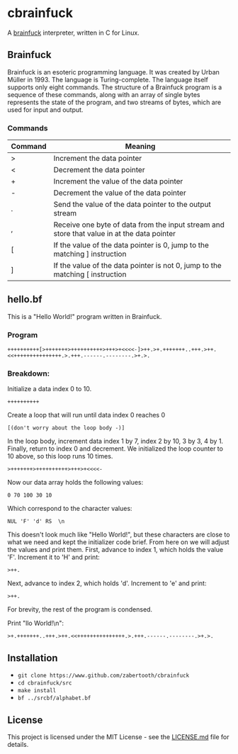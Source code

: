 # cbrainfuck
A [brainfuck](https://en.wikipedia.org/wiki/Brainfuck) interpreter, written in C for Linux.

## Brainfuck
Brainfuck is an esoteric programming language. It was created by Urban Müller in 1993. The language is Turing-complete. The language itself supports only eight commands. The structure of a Brainfuck program is a sequence of these commands, along with an array of single bytes represents the state of the program, and two streams of bytes, which are used for input and output.

### Commands
Command | Meaning
------- | ------- 
>       | Increment the data pointer
<       | Decrement the data pointer
+       | Increment the value of the data pointer
-       | Decrement the value of the data pointer
.       | Send the value of the data pointer to the output stream
,       | Receive one byte of data from the input stream and store that value in at the data pointer
[       | If the value of the data pointer is 0, jump to the matching ] instruction
]       | If the value of the data pointer is not 0, jump to the matching [ instruction

## hello.bf
This is a "Hello World!" program written in Brainfuck.

### Program

    ++++++++++[>+++++++>++++++++++>+++>+<<<<-]>++.>+.+++++++..+++.>++.<<+++++++++++++++.>.+++.------.--------.>+.>.
    
### Breakdown:

Initialize a data index 0 to 10.

    ++++++++++
    
Create a loop that will run until data index 0 reaches 0

    [(don't worry about the loop body -)]
    
In the loop body, increment data index 1 by 7, index 2 by 10, 3 by 3, 4 by 1. Finally, return to index 0 and decrement. We initialized the loop counter to 10 above, so this loop runs 10 times.

    >+++++++>++++++++++>+++>+<<<<-

Now our data array holds the following values:

    0 70 100 30 10
    
Which correspond to the character values:

    NUL 'F' 'd' RS  \n
    
This doesn't look much like "Hello World!", but these characters are close to what we need and kept the initializer code brief. From here on we will adjust the values and print them.
First, advance to index 1, which holds the value 'F'. Increment it to 'H' and print:

    >++.

Next, advance to index 2, which holds 'd'. Increment to 'e' and print:

    >++.
    
For brevity, the rest of the program is condensed. 

Print "llo World!\n":

    >+.+++++++..+++.>++.<<+++++++++++++++.>.+++.------.--------.>+.>.

## Installation
* `git clone https://www.github.com/zabertooth/cbrainfuck`
* `cd cbrainfuck/src`
* `make install`
* `bf ../srcbf/alphabet.bf`

## License
This project is licensed under the MIT License - see the [LICENSE.md](LICENSE.md) file for details.
